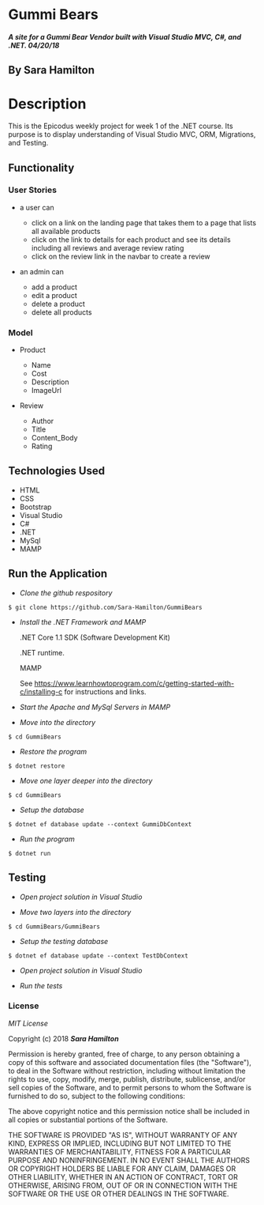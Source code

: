# Gummi Bears

##### A site for a Gummi Bear Vendor built with Visual Studio MVC, C#, and .NET.  04/20/18

## By Sara Hamilton

# Description
This is the Epicodus weekly project for week 1 of the .NET course.  Its purpose is to display understanding of Visual Studio MVC, ORM, Migrations, and Testing.  

## Functionality
### User Stories
* a user can
  * click on a link on the landing page that takes them to a page that lists all available products
  * click on the link to details for each product and see its details including all reviews and average review rating
  * click on the review link in the navbar to create a review

* an admin can
  * add a product
  * edit a product
  * delete a product
  * delete all products

### Model
  * Product
    * Name
    * Cost
    * Description
    * ImageUrl

  * Review
    * Author
    * Title
    * Content_Body
    * Rating

## Technologies Used
* HTML
* CSS
* Bootstrap
* Visual Studio
* C#
* .NET
* MySql
* MAMP

## Run the Application  

  * _Clone the github respository_
  ```
  $ git clone https://github.com/Sara-Hamilton/GummiBears
  ```

  * _Install the .NET Framework and MAMP_

    .NET Core 1.1 SDK (Software Development Kit)

    .NET runtime.

    MAMP

    See https://www.learnhowtoprogram.com/c/getting-started-with-c/installing-c for instructions and links.

* _Start the Apache and MySql Servers in MAMP_

* _Move into the directory_
```
$ cd GummiBears
```
*  _Restore the program_

 ```
 $ dotnet restore
 ```
* _Move one layer deeper into the directory_
```
$ cd GummiBears
```
*  _Setup the database_

 ```
 $ dotnet ef database update --context GummiDbContext
```
*  _Run the program_
```
$ dotnet run
```
## Testing

* _Open project solution in Visual Studio_

* _Move two layers into the directory_
```
$ cd GummiBears/GummiBears
```
*  _Setup the testing database_

 ```
 $ dotnet ef database update --context TestDbContext
```
* _Open project solution in Visual Studio_

*  _Run the tests_

### License

*MIT License*

Copyright (c) 2018 **_Sara Hamilton_**

Permission is hereby granted, free of charge, to any person obtaining a copy
of this software and associated documentation files (the "Software"), to deal
in the Software without restriction, including without limitation the rights
to use, copy, modify, merge, publish, distribute, sublicense, and/or sell
copies of the Software, and to permit persons to whom the Software is
furnished to do so, subject to the following conditions:

The above copyright notice and this permission notice shall be included in all
copies or substantial portions of the Software.

THE SOFTWARE IS PROVIDED "AS IS", WITHOUT WARRANTY OF ANY KIND, EXPRESS OR
IMPLIED, INCLUDING BUT NOT LIMITED TO THE WARRANTIES OF MERCHANTABILITY,
FITNESS FOR A PARTICULAR PURPOSE AND NONINFRINGEMENT. IN NO EVENT SHALL THE
AUTHORS OR COPYRIGHT HOLDERS BE LIABLE FOR ANY CLAIM, DAMAGES OR OTHER
LIABILITY, WHETHER IN AN ACTION OF CONTRACT, TORT OR OTHERWISE, ARISING FROM,
OUT OF OR IN CONNECTION WITH THE SOFTWARE OR THE USE OR OTHER DEALINGS IN THE
SOFTWARE.
